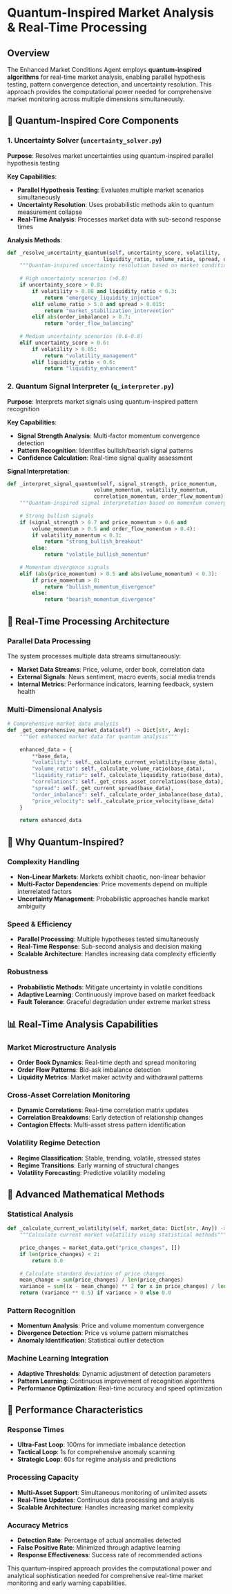 # Quantum-Inspired Market Analysis & Real-Time Processing

## Overview
The Enhanced Market Conditions Agent employs **quantum-inspired algorithms** for real-time market analysis, enabling parallel hypothesis testing, pattern convergence detection, and uncertainty resolution. This approach provides the computational power needed for comprehensive market monitoring across multiple dimensions simultaneously.

## 🧠 **Quantum-Inspired Core Components**

### **1. Uncertainty Solver (`uncertainty_solver.py`)**
**Purpose**: Resolves market uncertainties using quantum-inspired parallel hypothesis testing

**Key Capabilities**:
- **Parallel Hypothesis Testing**: Evaluates multiple market scenarios simultaneously
- **Uncertainty Resolution**: Uses probabilistic methods akin to quantum measurement collapse
- **Real-Time Analysis**: Processes market data with sub-second response times

**Analysis Methods**:
```python
def _resolve_uncertainty_quantum(self, uncertainty_score, volatility, 
                               liquidity_ratio, volume_ratio, spread, order_imbalance):
    """Quantum-inspired uncertainty resolution based on market conditions"""
    
    # High uncertainty scenarios (>0.8)
    if uncertainty_score > 0.8:
        if volatility > 0.08 and liquidity_ratio < 0.3:
            return "emergency_liquidity_injection"
        elif volume_ratio > 5.0 and spread > 0.015:
            return "market_stabilization_intervention"
        elif abs(order_imbalance) > 0.7:
            return "order_flow_balancing"
    
    # Medium uncertainty scenarios (0.6-0.8)
    elif uncertainty_score > 0.6:
        if volatility > 0.05:
            return "volatility_management"
        elif liquidity_ratio < 0.6:
            return "liquidity_enhancement"
```

### **2. Quantum Signal Interpreter (`q_interpreter.py`)**
**Purpose**: Interprets market signals using quantum-inspired pattern recognition

**Key Capabilities**:
- **Signal Strength Analysis**: Multi-factor momentum convergence detection
- **Pattern Recognition**: Identifies bullish/bearish signal patterns
- **Confidence Calculation**: Real-time signal quality assessment

**Signal Interpretation**:
```python
def _interpret_signal_quantum(self, signal_strength, price_momentum, 
                            volume_momentum, volatility_momentum, 
                            correlation_momentum, order_flow_momentum):
    """Quantum-inspired signal interpretation based on momentum convergence"""
    
    # Strong bullish signals
    if (signal_strength > 0.7 and price_momentum > 0.6 and 
        volume_momentum > 0.5 and order_flow_momentum > 0.4):
        if volatility_momentum < 0.3:
            return "strong_bullish_breakout"
        else:
            return "volatile_bullish_momentum"
    
    # Momentum divergence signals
    elif (abs(price_momentum) > 0.5 and abs(volume_momentum) < 0.3):
        if price_momentum > 0:
            return "bullish_momentum_divergence"
        else:
            return "bearish_momentum_divergence"
```

## 🔄 **Real-Time Processing Architecture**

### **Parallel Data Processing**
The system processes multiple data streams simultaneously:

- **Market Data Streams**: Price, volume, order book, correlation data
- **External Signals**: News sentiment, macro events, social media trends
- **Internal Metrics**: Performance indicators, learning feedback, system health

### **Multi-Dimensional Analysis**
```python
# Comprehensive market data analysis
def _get_comprehensive_market_data(self) -> Dict[str, Any]:
    """Get enhanced market data for quantum analysis"""
    
    enhanced_data = {
        **base_data,
        "volatility": self._calculate_current_volatility(base_data),
        "volume_ratio": self._calculate_volume_ratio(base_data),
        "liquidity_ratio": self._calculate_liquidity_ratio(base_data),
        "correlations": self._get_cross_asset_correlations(base_data),
        "spread": self._get_current_spread(base_data),
        "order_imbalance": self._calculate_order_imbalance(base_data),
        "price_velocity": self._calculate_price_velocity(base_data)
    }
    
    return enhanced_data
```

## 🎯 **Why Quantum-Inspired?**

### **Complexity Handling**
- **Non-Linear Markets**: Markets exhibit chaotic, non-linear behavior
- **Multi-Factor Dependencies**: Price movements depend on multiple interrelated factors
- **Uncertainty Management**: Probabilistic approaches handle market ambiguity

### **Speed & Efficiency**
- **Parallel Processing**: Multiple hypotheses tested simultaneously
- **Real-Time Response**: Sub-second analysis and decision making
- **Scalable Architecture**: Handles increasing data complexity efficiently

### **Robustness**
- **Probabilistic Methods**: Mitigate uncertainty in volatile conditions
- **Adaptive Learning**: Continuously improve based on market feedback
- **Fault Tolerance**: Graceful degradation under extreme market stress

## 📊 **Real-Time Analysis Capabilities**

### **Market Microstructure Analysis**
- **Order Book Dynamics**: Real-time depth and spread monitoring
- **Order Flow Patterns**: Bid-ask imbalance detection
- **Liquidity Metrics**: Market maker activity and withdrawal patterns

### **Cross-Asset Correlation Monitoring**
- **Dynamic Correlations**: Real-time correlation matrix updates
- **Correlation Breakdowns**: Early detection of relationship changes
- **Contagion Effects**: Multi-asset stress pattern identification

### **Volatility Regime Detection**
- **Regime Classification**: Stable, trending, volatile, stressed states
- **Regime Transitions**: Early warning of structural changes
- **Volatility Forecasting**: Predictive volatility modeling

## 🔬 **Advanced Mathematical Methods**

### **Statistical Analysis**
```python
def _calculate_current_volatility(self, market_data: Dict[str, Any]) -> float:
    """Calculate current market volatility using statistical methods"""
    
    price_changes = market_data.get("price_changes", [])
    if len(price_changes) < 2:
        return 0.0
    
    # Calculate standard deviation of price changes
    mean_change = sum(price_changes) / len(price_changes)
    variance = sum((x - mean_change) ** 2 for x in price_changes) / len(price_changes)
    return (variance ** 0.5) if variance > 0 else 0.0
```

### **Pattern Recognition**
- **Momentum Analysis**: Price and volume momentum convergence
- **Divergence Detection**: Price vs volume pattern mismatches
- **Anomaly Identification**: Statistical outlier detection

### **Machine Learning Integration**
- **Adaptive Thresholds**: Dynamic adjustment of detection parameters
- **Pattern Learning**: Continuous improvement of recognition algorithms
- **Performance Optimization**: Real-time accuracy and speed optimization

## 🚀 **Performance Characteristics**

### **Response Times**
- **Ultra-Fast Loop**: 100ms for immediate imbalance detection
- **Tactical Loop**: 1s for comprehensive anomaly scanning
- **Strategic Loop**: 60s for regime analysis and predictions

### **Processing Capacity**
- **Multi-Asset Support**: Simultaneous monitoring of unlimited assets
- **Real-Time Updates**: Continuous data processing and analysis
- **Scalable Architecture**: Handles increasing market complexity

### **Accuracy Metrics**
- **Detection Rate**: Percentage of actual anomalies detected
- **False Positive Rate**: Minimized through adaptive learning
- **Response Effectiveness**: Success rate of recommended actions

This quantum-inspired approach provides the computational power and analytical sophistication needed for comprehensive real-time market monitoring and early warning capabilities.